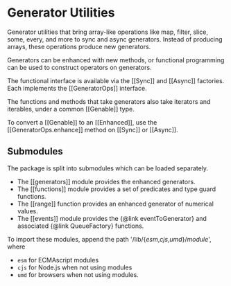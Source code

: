 # Generator Utilities

Generator utilities that bring array-like operations like map, filter, slice, some, every, and more
to sync and async generators. Instead of producing arrays, these operations produce new generators.

Generators can be enhanced with new methods, or functional programming can be used to construct
operators on generators.

The functional interface is available via the [[Sync]]<!-- @IGNORE PREVIOUS: link --> and
[[Async]]<!-- @IGNORE PREVIOUS: link --> factories. Each implements the
[[GeneratorOps]]<!-- @IGNORE PREVIOUS: link --> interface.

The functions and methods that take generators also take iterators and iterables, under a common
[[Genable]]<!-- @IGNORE PREVIOUS: link --> type.

To convert a [[Genable]]<!-- @IGNORE PREVIOUS: link --> to an
[[Enhanced]]<!-- @IGNORE PREVIOUS: link -->, use the
[[GeneratorOps.enhance]]<!-- @IGNORE PREVIOUS: link -->
method on [[Sync]]<!-- @IGNORE PREVIOUS: link --> or [[Async]]<!-- @IGNORE PREVIOUS: link -->.

## Submodules
The package is split into submodules which can be loaded separately.

* The [[generators]]<!-- @IGNORE PREVIOUS: link --> module provides the enhanced generators.
* The [[functions]]<!-- @IGNORE PREVIOUS: link --> module provides a set of predicates and
type guard functions.
* The [[range]]<!-- @IGNORE PREVIOUS: link --> function provides an enhanced generator
of numerical values.
* The [[events]]<!-- @IGNORE PREVIOUS: link --> module provides the {@link eventToGenerator}
and associated {@link QueueFactory} functions.

To import these modules, append the path '/lib/{*esm*,*cjs*,*umd*}/_module_', where
* `esm` for ECMAscript modules
* `cjs` for Node.js when not using modules
* `umd` for browsers when not using modules.

